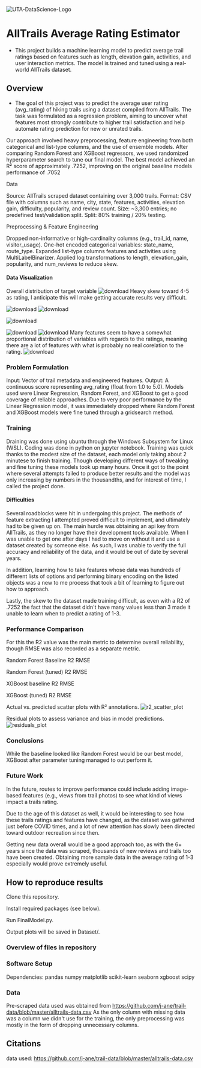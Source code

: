 ![UTA-DataScience-Logo](https://github.com/user-attachments/assets/709c1454-59e8-4387-84cb-b80ac950dfca)

# AllTrails Average Rating Estimator

* This project builds a machine learning model to predict average trail ratings based on features such as length, elevation gain, activities, and user interaction metrics. The model is trained and tuned using a real-world AllTrails dataset.

## Overview

* The goal of this project was to predict the average user rating (avg_rating) of hiking trails using a dataset compiled from AllTrails. The task was formulated as a regression problem, aiming to uncover what features most strongly contribute to higher trail satisfaction and help automate rating prediction for new or unrated trails.

Our approach involved heavy preprocessing, feature engineering from both categorical and list-type columns, and the use of ensemble models. After comparing Random Forest and XGBoost regressors, we used randomized hyperparameter search to tune our final model. The best model achieved an R² score of approximately .7252, improving on the original baseline models performance of .7052


Data

Source: AllTrails scraped dataset containing over 3,000 trails.
Format: CSV file with columns such as name, city, state, features, activities, elevation gain, difficulty, popularity, and review count.
Size: ~3,300 entries; no predefined test/validation split.
Split: 80% training / 20% testing.

Preprocessing & Feature Engineering

Dropped non-informative or high-cardinality columns (e.g., trail_id, name, visitor_usage).
One-hot encoded categorical variables: state_name, route_type.
Expanded list-type columns features and activities using MultiLabelBinarizer.
Applied log transformations to length, elevation_gain, popularity, and num_reviews to reduce skew.

#### Data Visualization

Overall distribution of target variable
![download](https://github.com/user-attachments/assets/c1e23b35-7676-42ca-88a3-502395e61516)
Heavy skew toward 4-5 as rating, I anticipate this will make getting accurate results very difficult.

![download](https://github.com/user-attachments/assets/3e46188f-3d76-4e68-8d2c-1271c03f6fb1)
![download](https://github.com/user-attachments/assets/2d347fc6-b7e2-4323-b221-7aec2bc8d291)

![download](https://github.com/user-attachments/assets/45835a25-9c1c-4712-ba2e-ed82db83e1e2)


![download](https://github.com/user-attachments/assets/a25135b2-bcf2-42d6-a84b-64f319c0f3bb)
![download](https://github.com/user-attachments/assets/143e2132-8db8-4f86-a1df-c0546967c3d0)
Many features seem to have a somewhat proportional distribution of variables with regards to the ratings, meaning there are a lot of features with what is probably no real corelation to the rating.
![download](https://github.com/user-attachments/assets/e031cf24-d173-4226-a1dc-c3c11ee5acee)


### Problem Formulation

Input: Vector of trail metadata and engineered features.
Output: A continuous score representing avg_rating (float from 1.0 to 5.0).
Models used were Linear Regression, Random Forest, and XGBoost to get a good coverage of reliable approaches. Due to very poor performance by the Linear Regression model, it was immediately dropped where Random Forest and XGBoost models were fine tuned through a gridsearch method.

### Training

Draining was done using ubuntu through the Windows Subsystem for Linux (WSL). Coding was done in python on jupyter notebook.
Training was quick thanks to the modest size of the dataset, each model only taking about 2 minutese to finish training. Though developing different ways of tweaking and fine tuning these models took up many hours.
Once it got to the point where several attempts failed to produce better results and the model was only increasing by numbers in the thousandths, and for interest of time, I called the project done.

#### Difficulties

Several roadblocks were hit in undergoing this project. The methods of feature extracting I attempted proved difficult to implement, and ultimately had to be given up on. The main hurdle was obtaining an api key from AllTrails, as they no longer have their development tools available. When I was unable to get one after days I had to move on without it and use a dataset created by someone else. As such, I was unable to verify the full accuracy and reliability of the data, and it would be out of date by several years.

In addition, learning how to take features whose data was hundreds of different lists of options and performing binary encoding on the listed objects was a new to me process that took a bit of learning to figure out how to approach. 

Lastly, the skew to the dataset made training difficult, as even with a R2 of .7252 the fact that the dataset didn't have many values less than 3 made it unable to learn when to predict a rating of 1-3.

### Performance Comparison

For this the R2 value was the main metric to determine overall reliability, though RMSE was also recorded as a separate metric.

Random Forest Baseline
R2
RMSE

Random Forest (tuned)
R2
RMSE

XGBoost baseline
R2
RMSE

XGBoost (tuned)
R2
RMSE

Actual vs. predicted scatter plots with R² annotations.
![r2_scatter_plot](https://github.com/user-attachments/assets/65dcd933-e76a-49e2-b0f1-6d881b43fa29)

Residual plots to assess variance and bias in model predictions.
![residuals_plot](https://github.com/user-attachments/assets/d249ef02-6873-4b4b-a368-b74466560391)

### Conclusions

While the baseline looked like Random Forest would be our best model, XGBoost after parameter tuning managed to out perform it. 



### Future Work

In the future, routes to improve performance could include adding image-based features (e.g., views from trail photos) to see what kind of views impact a trails rating. 

Due to the age of this dataset as well, it would be interesting to see how these trails ratings and features have changed, as the dataset was gathered just before COVID times, and a lot of new attention has slowly been directed toward outdoor recreation since then.

Getting new data overall would be a good approach too, as with the 6+ years since the data was scraped, thousands of new reviews and trails too have been created. Obtaining more sample data in the average rating of 1-3 especially would prove extremely useful.

## How to reproduce results

Clone this repository.

Install required packages (see below).

Run FinalModel.py.

Output plots will be saved in Dataset/.

### Overview of files in repository



### Software Setup
Dependencies:
pandas
numpy
matplotlib
scikit-learn
seaborn
xgboost
scipy

### Data

Pre-scraped data used was obtained from https://github.com/j-ane/trail-data/blob/master/alltrails-data.csv
As the only column with missing data was a column we didn't use for the training, the only preprocessing was mostly in the form of dropping unnecessary columns.

## Citations

data used: https://github.com/j-ane/trail-data/blob/master/alltrails-data.csv
